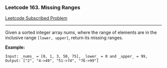### Leetcode 163. Missing Ranges
[Leetcode Subscribed Problem](https://leetcode.com/problems/missing-ranges/)

---

Given a sorted integer array *nums*, where the range of elements are in the inclusive range `[lower, upper]`, return its missing ranges.

**Example:**
```
Input: _nums_ = [0, 1, 3, 50, 75], _lower_ = 0 and _upper_ = 99,
Output: ["2", "4->49", "51->74", "76->99"]
```
